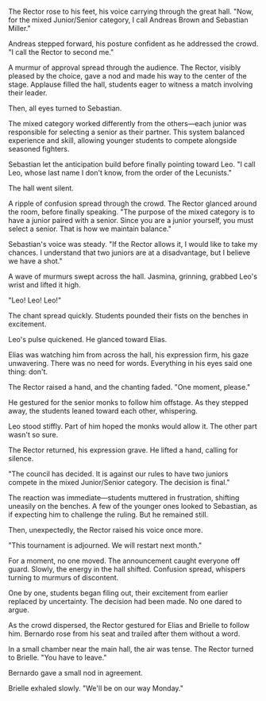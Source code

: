 The Rector rose to his feet, his voice carrying through the great hall. "Now, for the mixed Junior/Senior category, I call Andreas Brown and Sebastian Miller."

Andreas stepped forward, his posture confident as he addressed the crowd. "I call the Rector to second me."

A murmur of approval spread through the audience. The Rector, visibly pleased by the choice, gave a nod and made his way to the center of the stage. Applause filled the hall, students eager to witness a match involving their leader.

Then, all eyes turned to Sebastian.

The mixed category worked differently from the others—each junior was responsible for selecting a senior as their partner. This system balanced experience and skill, allowing younger students to compete alongside seasoned fighters.

Sebastian let the anticipation build before finally pointing toward Leo. "I call Leo, whose last name I don't know, from the order of the Lecunists."

The hall went silent.

A ripple of confusion spread through the crowd. The Rector glanced around the room, before finally speaking. "The purpose of the mixed category is to have a junior paired with a senior. Since you are a junior yourself, you must select a senior. That is how we maintain balance."

Sebastian's voice was steady. "If the Rector allows it, I would like to take my chances. I understand that two juniors are at a disadvantage, but I believe we have a shot."

A wave of murmurs swept across the hall. Jasmina, grinning, grabbed Leo's wrist and lifted it high.

"Leo! Leo! Leo!" 

The chant spread quickly. Students pounded their fists on the benches in excitement.

Leo's pulse quickened. He glanced toward Elias. 

Elias was watching him from across the hall, his expression firm, his gaze unwavering. There was no need for words. Everything in his eyes said one thing: don't.

The Rector raised a hand, and the chanting faded. "One moment, please." 

He gestured for the senior monks to follow him offstage. As they stepped away, the students leaned toward each other, whispering.

Leo stood stiffly. Part of him hoped the monks would allow it. The other part wasn't so sure.

The Rector returned, his expression grave. He lifted a hand, calling for silence. 

"The council has decided. It is against our rules to have two juniors compete in the mixed Junior/Senior category. The decision is final."

The reaction was immediate—students muttered in frustration, shifting uneasily on the benches. A few of the younger ones looked to Sebastian, as if expecting him to challenge the ruling. But he remained still.

Then, unexpectedly, the Rector raised his voice once more. 

"This tournament is adjourned. We will restart next month."

For a moment, no one moved. The announcement caught everyone off guard. Slowly, the energy in the hall shifted. Confusion spread, whispers turning to murmurs of discontent. 

One by one, students began filing out, their excitement from earlier replaced by uncertainty. The decision had been made. No one dared to argue.

As the crowd dispersed, the Rector gestured for Elias and Brielle to follow him. Bernardo rose from his seat and trailed after them without a word.

In a small chamber near the main hall, the air was tense. The Rector turned to Brielle. "You have to leave."

Bernardo gave a small nod in agreement.

Brielle exhaled slowly. "We'll be on our way Monday."

